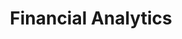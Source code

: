 ---
title:  "Financial Analytics"
layout: services
categories: [Corporate-Finance-and-Revenue-Management]
intro: Building financial analytics that can provide deeper insights into your business to improve profitability, cash flow, value, and decision making. SLKone leverages advanced open-source libraries and leading business tools to bridge operations and finance, looking into the future while deploying sound processes, to track the present more quickly, completely, and accurately for a holistic view of your organization’s financial health.
---